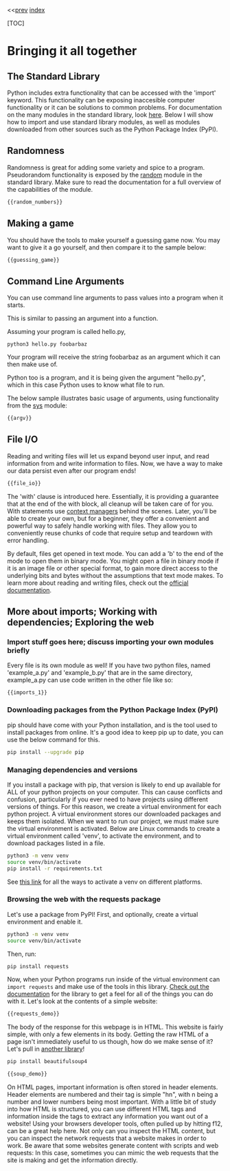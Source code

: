 <<[prev]({{int_first_steps}}) [index]({{int_index}})

[TOC]

# Bringing it all together

## The Standard Library

Python includes extra functionality that can be accessed with the 'import' keyword.
This functionality can be exposing inaccesible computer functionality or it can be solutions to common problems.
For documentation on the many modules in the standard library, look [here]({{ext_python3_stdlib}}).
Below I will show how to import and use standard library modules, as well as modules downloaded from other sources such as the Python Package Index (PyPI).

## Randomness

Randomness is great for adding some variety and spice to a program.
Pseudorandom functionality is exposed by the [random]({{ext_stdlib_random}}) module in the standard library.
Make sure to read the documentation for a full overview of the capabilities of the module.

```py
{{random_numbers}}
```

## Making a game

You should have the tools to make yourself a guessing game now. You may want to give it a go yourself, and then compare it to the sample below:

```py
{{guessing_game}}
```

## Command Line Arguments

You can use command line arguments to pass values into a program when it starts.

This is similar to passing an argument into a function.

Assuming your program is called hello.py,

```
python3 hello.py foobarbaz
```

Your program will receive the string foobarbaz as an argument which it can then make use of.

Python too is a program, and it is being given the argument "hello.py", which in this case Python uses to know what file to run.

The below sample illustrates basic usage of arguments, using functionality from the [sys]({{ext_stdlib_sys}}) module:

```py
{{argv}}
```

## File I/O

Reading and writing files will let us expand beyond user input, and read information from and write information to files.
Now, we have a way to make our data persist even after our program ends!

```py
{{file_io}}
```

The 'with' clause is introduced here.
Essentially, it is providing a guarantee that at the end of the with block, all cleanup will be taken care of for you.
With statements use [context managers]({{ext_python3_context_managers}}) behind the scenes.
Later, you'll be able to create your own, but for a beginner, they offer a convenient and powerful way to safely handle working with files.
They allow you to conveniently reuse chunks of code that require setup and teardown with error handling.


By default, files get opened in text mode.
You can add a 'b' to the end of the mode to open them in binary mode.
You might open a file in binary mode if it is an image file or other special format, to gain more direct access to the underlying bits and bytes without the assumptions that text mode makes.
To learn more about reading and writing files, check out the [official documentation]({{ext_python3_file_io}}).
## More about imports; Working with dependencies; Exploring the web

### Import stuff goes here; discuss importing your own modules briefly
Every file is its own module as well!
If you have two python files, named 'example\_a.py' and 'example\_b.py' that are in the same directory, example\_a.py can use code written in the other file like so:
```
{{imports_1}}
```

### Downloading packages from the Python Package Index (PyPI)
pip should have come with your Python installation, and is the tool used to install packages from online.
It's a good idea to keep pip up to date, you can use the below command for this.

```sh
pip install --upgrade pip
```

### Managing dependencies and versions
If you install a package with pip, that version is likely to end up available for ALL of your python projects on your computer.
This can cause conflicts and confusion, particularly if you ever need to have projects using different versions of things.
For this reason, we create a virtual environment for each python project.
A virtual environment stores our downloaded packages and keeps them isolated.
When we want to run our project, we must make sure the virtual environment is activated.
Below are Linux commands to create a virtual environment called 'venv', to activate the environment, and to download packages listed in a file.

```sh
python3 -m venv venv
source venv/bin/activate
pip install -r requirements.txt
```

See [this link]({{ext_python3_venv_activate_commands}}) for all the ways to activate a venv on different platforms.

### Browsing the web with the requests package
Let's use a package from PyPI! 
First, and optionally, create a virtual environment and enable it.
```sh
python3 -m venv venv
source venv/bin/activate
```
Then, run:
```sh
pip install requests
```
Now, when your Python programs run inside of the virtual environment can `import requests` and make use of the tools in this library.
[Check out the documentation]({{ext_requests_docs}}) for the library to get a feel for all of the things you can do with it.
Let's look at the contents of a simple website:
```py
{{requests_demo}}
```
The body of the response for this webpage is in HTML.
This website is fairly simple, with only a few elements in its body.
Getting the raw HTML of a page isn't immediately useful to us though, how do we make sense of it?
Let's pull in [another library]({{ext_beautifulsoup4_docs}})!
```sh
pip install beautifulsoup4
```
```py
{{soup_demo}}
```
On HTML pages, important information is often stored in header elements.
Header elements are numbered and their tag is simple "hn", with n being a number and lower numbers being most important.
With a little bit of study into how HTML is structured, you can use different HTML tags and information inside the tags to extract any information you want out of a website!
Using your browsers developer tools, often pulled up by hitting f12, can be a great help here.
Not only can you inspect the HTML content, but you can inspect the network requests that a website makes in order to work.
Be aware that some websites generate content with scripts and web requests:
In this case, sometimes you can mimic the web requests that the site is making and get the information directly.
